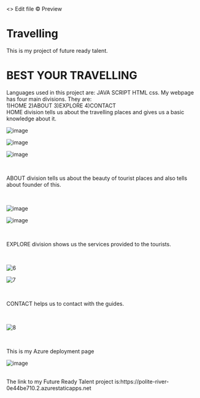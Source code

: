 <> Edit file © Preview
# Travelling
This is my project of future ready talent.
<h1>BEST YOUR TRAVELLING</h1>
Languages used in this project are:
JAVA SCRIPT
HTML
css.
My webpage has four main divisions.
They are:
<br>
1)HOME
2)ABOUT
3)EXPLORE
4)CONTACT 
<br>
HOME division tells us about the travelling places and gives us a basic knowledge about it.
<br>







![image](https://user-images.githubusercontent.com/113041635/210262516-58335927-afc7-408f-b480-a731cb7a50f6.png)











![image](https://user-images.githubusercontent.com/113041635/210303815-94e85e9b-0da0-46a1-a6fe-9a5233fe002d.png)








![image](https://user-images.githubusercontent.com/113041635/210303916-45829a3a-e93c-4dc6-942b-ef9874da7314.png)







<br>



ABOUT division tells us about the beauty of tourist places and also tells about founder of this.



<br>







![image](https://user-images.githubusercontent.com/113041635/210262677-093883a2-8690-4d21-8cde-20c20e225d31.png)











![image](https://user-images.githubusercontent.com/113041635/210303721-26a3c5fa-7897-40ff-8c5e-c0a76f05edb3.png)








<br>


EXPLORE division shows us the services provided to the tourists.



<br>








![6](https://user-images.githubusercontent.com/109505020/183054506-b51be441-f9fb-4d79-b4bf-7162a4cf1c2b.png)










![7](https://user-images.githubusercontent.com/109505020/183055129-e3d8c6b9-69bb-4396-ace4-2ee2f8aad007.png)







<br>



CONTACT helps us to contact with the guides.



<br>







![8](https://user-images.githubusercontent.com/109505020/183054991-338940db-9e26-4b9f-9aad-46df2f951e32.png)








<br>

This is my Azure deployment page
<br>





![image](https://user-images.githubusercontent.com/113041635/210263450-0f22437a-a4af-4d9f-abd4-f56717115c99.png)







<br>
The link to my Future Ready Talent project is:https://polite-river-0e44be710.2.azurestaticapps.net
